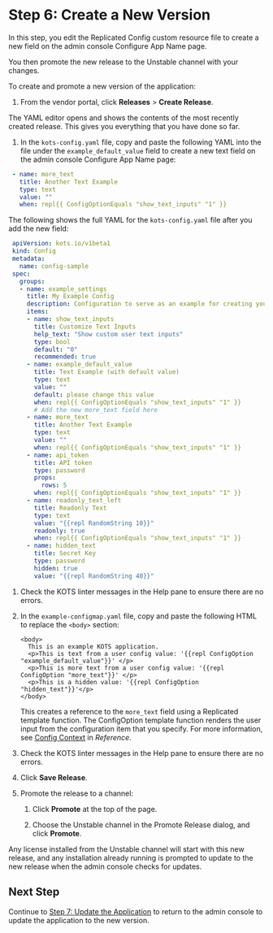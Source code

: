 # Step 6: Create a New Version

In this step, you edit the Replicated Config custom resource file to create a new field on the admin console Configure App Name page.

You then promote the new release to the Unstable channel with your changes.

To create and promote a new version of the application:

1. From the vendor portal, click **Releases** > **Create Release**.

  The YAML editor opens and shows the contents of the most recently created release. This gives you everything that you have done so far.

1. In the `kots-config.yaml` file, copy and paste the following YAML into the file under the `example_default_value` field to create a new text field on the admin console Configure App Name page:

  ```yaml
   - name: more_text
     title: Another Text Example
     type: text
     value: ""
     when: repl{{ ConfigOptionEquals "show_text_inputs" "1" }}
  ```

  The following shows the full YAML for the `kots-config.yaml` file after you add the new field:

  ```yaml
   apiVersion: kots.io/v1beta1
   kind: Config
   metadata:
     name: config-sample
   spec:
     groups:
     - name: example_settings
       title: My Example Config
       description: Configuration to serve as an example for creating your own. See [https://kots.io/reference/v1beta1/config/](https://kots.io/reference/v1beta1/config/) for configuration docs. In this case, we provide example fields for configuring an Nginx welcome page.
       items:
       - name: show_text_inputs
         title: Customize Text Inputs
         help_text: "Show custom user text inputs"
         type: bool
         default: "0"
         recommended: true
       - name: example_default_value
         title: Text Example (with default value)
         type: text
         value: ""
         default: please change this value
         when: repl{{ ConfigOptionEquals "show_text_inputs" "1" }}
         # Add the new more_text field here
       - name: more_text
         title: Another Text Example
         type: text
         value: ""
         when: repl{{ ConfigOptionEquals "show_text_inputs" "1" }}
       - name: api_token
         title: API token
         type: password
         props:
           rows: 5
         when: repl{{ ConfigOptionEquals "show_text_inputs" "1" }}
       - name: readonly_text_left
         title: Readonly Text
         type: text
         value: "{{repl RandomString 10}}"
         readonly: true
         when: repl{{ ConfigOptionEquals "show_text_inputs" "1" }}
       - name: hidden_text
         title: Secret Key
         type: password
         hidden: true
         value: "{{repl RandomString 40}}"

   ```
1. Check the KOTS linter messages in the Help pane to ensure there are no errors.

1. In the `example-configmap.yaml` file, copy and paste the following HTML to replace the `<body>` section:

   ```
   <body>
     This is an example KOTS application.
     <p>This is text from a user config value: '{{repl ConfigOption "example_default_value"}}' </p>
     <p>This is more text from a user config value: '{{repl ConfigOption "more_text"}}' </p>
     <p>This is a hidden value: '{{repl ConfigOption "hidden_text"}}'</p>
   </body>
   ```
    This creates a reference to the `more_text` field using a Replicated template function. The ConfigOption template function renders the user input from the configuration item that you specify. For more information, see [Config Context](/reference/template-functions-config-context) in _Reference_.

1. Check the KOTS linter messages in the Help pane to ensure there are no errors.

1. Click **Save Release**.

1. Promote the release to a channel:

    1. Click **Promote** at the top of the page.

    1. Choose the Unstable channel in the Promote Release dialog, and click **Promote**.

  Any license installed from the Unstable channel will start with this new release, and any installation already running is prompted to update to the new release when the admin console checks for updates.

## Next Step

Continue to [Step 7: Update the Application](tutorial-ui-update-app) to return to the admin console to update the application to the new version.
